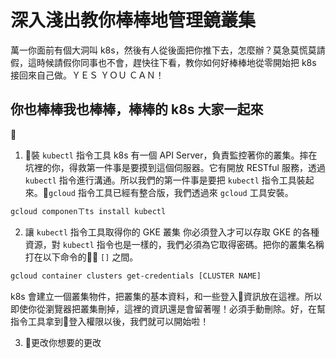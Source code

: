 # 深入淺出教你棒棒地管理鏡叢集

萬一你面前有個大洞叫 k8s，然後有人從後面把你推下去，怎麼辦？莫急莫慌莫請假，這時候請假你同事也不會，趕快往下看，教你如何好棒棒地從零開始把 k8s 接回來自己做。ＹＥＳ ＹＯＵ ＣＡＮ！

## 你也棒棒我也棒棒，棒棒的 k8s 大家一起來

1. 裝 `kubectl` 指令工具
k8s 有一個 API Server，負責監控著你的叢集。摔在坑裡的你，得救第一件事是要摸到這個伺服器。它有開放 RESTful 服務，透過 `kubectl` 指令進行溝通。所以我們的第一件事是要把 `kubectl` 指令工具裝起來。`gcloud` 指令工具已經有整合版，我們透過來 `gcloud` 工具安裝。

```bash
gcloud componenㄒts install kubectl
```

2. 讓 `kubectl` 指令工具取得你的 GKE 叢集
你必須登入才可以存取 GKE 的各種資源，對 `kubectl` 指令也是一樣的，我們必須為它取得密碼。把你的叢集名稱打在以下命令的 `[]` 之間。
```bash
gcloud container clusters get-credentials [CLUSTER NAME]
```

k8s 會建立一個叢集物件，把叢集的基本資料，和一些登入資訊放在這裡。所以即使你從瀏覽器把叢集刪掉，這裡的資訊還是會留著喔！必須手動刪除。好，在幫指令工具拿到登入權限以後，我們就可以開始啦！

3. 更改你想要的更改
